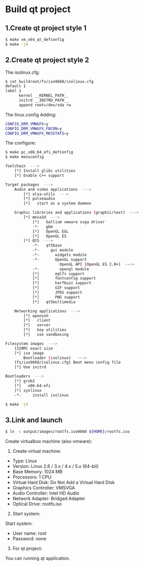 
# Build qt project

## 1.Create qt project style 1

```bash
$ make vm_x64_qt_defconfig
$ make -j4
```


## 2.Create qt project style 2

The isolinux.cfg:

```bash
$ cat buildroot/fs/iso9660/isolinux.cfg
default 1
label 1
      kernel __KERNEL_PATH__
      initrd __INITRD_PATH__
      append root=/dev/sda rw
```

The linux.config Adding:

```bash
CONFIG_DRM_VMWGFX=y
CONFIG_DRM_VMWGFX_FBCON=y
CONFIG_DRM_VMWGFX_MKSSTATS=y
```

The configure:

```bash
$ make pc_x86_64_efi_defconfig
$ make menuconfig
```

```bash
Toolchain  --->
    [*] Install glibc utilities
    [*] Enable C++ support

Target packages  --->
    Audio and video applications  --->
        [*] alsa-utils  --->
        [*] pulseaudio
        [*]   start as a system daemon

    Graphic libraries and applications (graphic/text)  --->
        [*] mesa3d  --->
            [*]   Gallium vmware svga driver
            -*-   gbm
            [*]   OpenGL EGL
            [*]   OpenGL ES
        [*] Qt5  --->
            -*-   qt5base
            -*-     gui module
            -*-       widgets module
            -*-       OpenGL support
                        OpenGL API (OpenGL ES 2.0+)  --->
            -*-         opengl module
            [*]       eglfs support
            [*]       fontconfig support
            [*]       harfbuzz support
            [*]       GIF support
            [*]       JPEG support
            [*]       PNG support
            [*]   qt5multimedia

    Networking applications  --->
        [*] openssh
        [*]   client
        [*]   server
        [*]   key utilities
        [*]   use sandboxing

Filesystem images  --->
    (320M) exact size
    [*] iso image
        Bootloader (isolinux)   --->
    (fs/iso9660/isolinux.cfg) Boot menu config file
    [*] Use initrd

Bootloaders  --->
    [*] grub2
    [*]   x86-64-efi
    [*] syslinux
    -*-     install isolinux
```

```bash
$ make -j4
```


## 3.Link and launch

```bash
$ ln -s output/images/rootfs.iso9660 ${HOME}/rootfs.iso
```

Create virtualbox machine (also vmware):

1. Create virtual machine:

- Type: Linux
- Version: Linux 2.6 / 3.x / 4.x / 5.x (64-bit)
- Base Memory: 1024 MB
- Processors: 1 CPU
- Virtual Hard Disk: Do Not Add a Virtual Hard Disk
- Graphics Controller: VMSVGA
- Audio Controller: Intel HD Audio
- Network Adapter: Bridged Adapter
- Optical Drive: rootfs.iso

2. Start system:

Start system.

- User name: root
- Password: none

3. For qt project:

You can running qt application.

